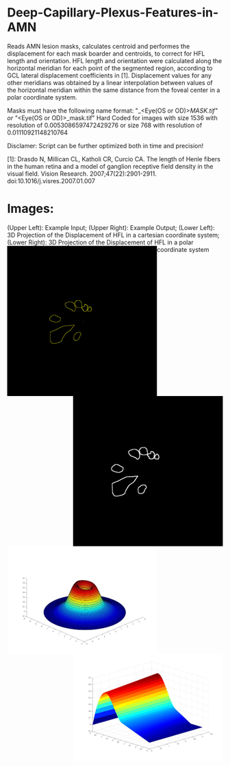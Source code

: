# Deep-Capillary-Plexus-Features-in-AMN

Reads AMN lesion masks, calculates centroid and performes the displacement for each mask boarder and centroids, to correct for HFL length and orientation. 
HFL length and orientation were calculated along the horizontal meridian for each point of the segmented region, according to GCL lateral displacement coefficients in [1]. Displacement values for any other meridians was obtained by a linear interpolation between values of the horizontal meridian within the same distance from the foveal center in a polar coordinate system. 

Masks must have the following name format: "<Name>_<Eye(OS or OD)>_MASK.tif" or "<Name>_<Eye(OS or OD)>_mask.tif" 
Hard Coded for images with size 1536 with resolution of 0.0053086597472429276 or size 768 with resolution of 0.01110921148210764
  
Disclamer: Script can be further optimized both in time and precision!
  
[1]: Drasdo N, Millican CL, Katholi CR, Curcio CA. The length of Henle fibers in the human retina and a model of ganglion receptive field density in the visual field. Vision Research. 2007;47(22):2901-2911. doi:10.1016/j.visres.2007.01.007  
  
# Images:
(Upper Left): Example Input; (Upper Right): Example Output; (Lower Left): 3D Projection of the Displacement of HFL in a cartesian coordinate system;
(Lower Right): 3D Projection of the Displacement of HFL in a polar coordinate system
<img align="left" src="Images/Input.jpg" height="350" width="350">  <img align="right" src="Images/Output.jpg" height="350" width="350">

<img align="left" src="Images/3D_Projection.jpg" height="250" width="350">  <img align="right" src="Images/Polar_Representation_3D.jpg" height="250" width="350">
